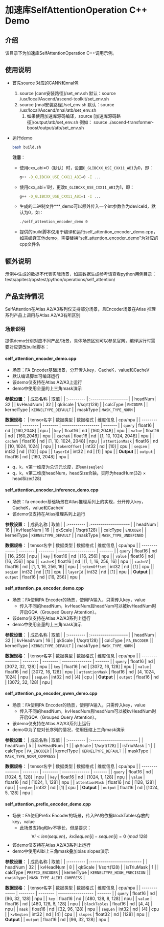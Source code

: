 # 加速库SelfAttentionOperation C++ Demo
## 介绍
该目录下为加速库SelfAttentionOperation C++调用示例。

## 使用说明
- 首先source 对应的CANN和nnal包
    1. source [cann安装路径]/set_env.sh
        默认：source /usr/local/Ascend/ascend-toolkit/set_env.sh
    2. source [nnal安装路径]/set_env.sh
        默认：source /usr/local/Ascend/nnal/atb/set_env.sh
        1. 如果使用加速库源码编译，source [加速库源码路径]/output/atb/set_env.sh
        例如： source ./ascend-transformer-boost/output/atb/set_env.sh

- 运行demo
    ```sh
    bash build.sh
    ```
    **注意**：
    - 使用cxx_abi=0（默认）时，设置`D_GLIBCXX_USE_CXX11_ABI`为0，即：
        ```sh
        g++ -D_GLIBCXX_USE_CXX11_ABI=0 -I ...
        ```
    - 使用cxx_abi=1时，更改`D_GLIBCXX_USE_CXX11_ABI`为1，即：
        ```sh
        g++ -D_GLIBCXX_USE_CXX11_ABI=1 -I ...
        ```
    - 生成的二进制文件***_demo可以额外传入一个int参数作为deviceId，默认为0，如：
        ```sh
        ./self_attention_encoder_demo 0
        ```
    - 提供的build脚本仅用于编译和运行self_attention_encoder_demo.cpp，如需编译其他demo，需要替换“self_attention_encoder_demo”为对应的cpp文件名

## 额外说明
示例中生成的数据不代表实际场景，如需数据生成参考请查看python用例目录：
tests/apitest/opstest/python/operations/self_attention/

## 产品支持情况
SelfAttention在Atlas A2/A3系列仅支持部分场景，且Encoder场景在Atlas 推理系列产品上调用与Atlas A2/A3有所区别

### 场景说明
提供demo分别对应不同产品/场景，具体场景区别可以参见官网，编译运行时需要对应更改build脚本：

#### self_attention_encoder_demo.cpp
+ 场景：FA Encoder基础场景，分开传入key，CacheK，value和CacheV
+ 默认编译脚本可编译运行
+ 该demo仅支持在Atlas A2/A3上运行
+ demo中使用全量的上三角mask演示

**参数设置**：
| 成员名称   | 取值                 |
| :--------- | :------------------- |
| headNum    | 32                   |
| kvHeadNum  | 32                   |
| qkScale    | 1/sqrt(128)          |
| calcType   | `ENCODER`            |
| kernelType | `KERNELTYPE_DEFAULT` |
| maskType   | `MASK_TYPE_NORM`     |

**数据规格**：
| tensor名字      | 数据类型 | 数据格式 | 维度信息            | cpu/npu |
| --------------- | -------- | -------- | ------------------- | ------- |
| `query`         | float16  | nd       | [160,2048]          | npu     |
| `key`           | float16  | nd       | [160,2048]          | npu     |
| `value`         | float16  | nd       | [160,2048]          | npu     |
| `cacheK`        | float16  | nd       | [1, 10, 1024, 2048] | npu     |
| `cacheV`        | float16  | nd       | [1, 10, 1024, 2048] | npu     |
| `attentionMask` | float16  | nd       | [10, 1024, 1024]    | npu     |
| `tokenOffset`   | int32    | nd       | [10]                | cpu     |
| `seqLen`        | int32    | nd       | [10]                | cpu     |
| `layerId`       | int32    | nd       | [1]                 | npu     |
| **Output**      |
| `output`        | float16  | nd       | [160, 2048]         | npu     |
+ q，k，v第一维度为总词元长度，即`sum(seqlen)`
+ q，k，v第二维度headNum，headSize合轴，实际为headHum(32) $\times$ headSize(128)

#### self_attention_encoder_inference_demo.cpp
+ 场景：fa encoder基础场景在Atlas推理系列上的实现，分开传入key，CacheK，value和CacheV
+ 该demo仅支持在Atlas推理系列上运行

**参数设置**：
| 成员名称   | 取值                  |
| :--------- | :-------------------- |
| headNum    | 16                    |
| kvHeadNum  | 16                    |
| qkScale    | 1/sqrt(128)           |
| calcType   | `ENCODER`             |
| kernelType | `KERNELTYPE_DEFAULT`  |
| maskType   | `MASK_TYPE_UNDEFINED` |

**数据规格**：
| tensor名字    | 数据类型 | 数据格式 | 维度信息            | cpu/npu |
| ------------- | -------- | -------- | ------------------- | ------- |
| `query`       | float16  | nd       | [16, 256]           | npu     |
| `key`         | float16  | nd       | [16, 256]           | npu     |
| `value`       | float16  | nd       | [16, 256]           | npu     |
| `cacheK`      | float16  | nd       | [1, 1, 16, 256, 16] | npu     |
| `cacheV`      | float16  | nd       | [1, 1, 16, 256, 16] | npu     |
| `tokenOffset` | int32    | nd       | [1]                 | cpu     |
| `seqLen`      | int32    | nd       | [1]                 | cpu     |
| `layerId`     | int32    | nd       | [1]                 | npu     |
| **Output**    |
| `output`      | float16  | nd       | [16, 256]           | npu     |

#### self_attention_pa_encoder_demo.cpp
+ 场景：FA使用PA Encoder的场景，使用FA输入，只需传入key，value
  + 传入不同的headNum，kvHeadNum且headNum可以被kvHeadNum时开启GQA（Grouped Query Attention）。
+ 该demo仅支持在Atlas A2/A3系列上运行
+ demo中使用全量的上三角mask演示

**参数设置**：
| 成员名称   | 取值                 |
| :--------- | :------------------- |
| headNum    | 32                   |
| kvHeadNum  | 16                   |
| qkScale    | 1/sqrt(128)          |
| calcType   | `PA_ENCODER`         |
| kernelType | `KERNELTYPE_DEFAULT` |
| maskType   | `MASK_TYPE_NORM`     |

**数据规格**：
| tensor名字      | 数据类型 | 数据格式 | 维度信息        | cpu/npu |
| --------------- | -------- | -------- | --------------- | ------- |
| `query`         | float16  | nd       | [3072, 32, 128] | npu     |
| `key`           | float16  | nd       | [3072, 16, 128] | npu     |
| `value`         | float16  | nd       | [3072, 16, 128] | npu     |
| `attentionMask` | float16  | nd       | [4, 1024, 1024] | npu     |
| `seqLen`        | int32    | nd       | [4]             | cpu     |
| **Output**      |
| `output`        | float16  | nd       | [3072, 32, 128] | npu     |

####  self_attention_pa_encoder_qwen_demo.cpp
+ 场景：FA使用PA Encoder的场景，使用FA输入，只需传入key，value
  + 传入不同的headNum，kvHeadNum且headNum可以被kvHeadNum时开启GQA（Grouped Query Attention）。
+ 该demo仅支持在Atlas A2/A3系列上运行
+ demo中为了应对长序列的情况，使用压缩上三角mask演示

**参数设置**：
| 成员名称   | 取值                      |
| :--------- | :------------------------ |
| headNum    | 5                         |
| kvHeadNum  | 1                         |
| qkScale    | 1/sqrt(128)               |
| isTriuMask | 1                         |
| calcType   | `PA_ENCODER`              |
| kernelType | `KERNELTYPE_DEFAULT`      |
| maskType   | `MASK_TYPE_NORM_COMPRESS` |

**数据规格**：
| tensor名字      | 数据类型 | 数据格式 | 维度信息       | cpu/npu |
| --------------- | -------- | -------- | -------------- | ------- |
| `query`         | float16  | nd       | [1024, 5, 128] | npu     |
| `key`           | float16  | nd       | [1024, 1, 128] | npu     |
| `value`         | float16  | nd       | [1024, 1, 128] | npu     |
| `attentionMask` | float16  | nd       | [128, 128]     | npu     |
| `seqLen`        | int32    | nd       | [1]            | cpu     |
| **Output**      |
| `output`        | float16  | nd       | [1024, 5, 128] | npu     |

#### self_attention_prefix_encoder_demo.cpp
+ 场景：FA使用Prefix Encoder的场景，传入PA的依据blockTables存放的key，value
  + 此场景支持q和kv不等长，但是要求：
    $$\forall i \lt len(seqLen)，kvSeqLen[i] - seqLen[i] = 0 \ (mod \ 128) $$
+ 该demo仅支持在Atlas A2/A3系列上运行
+ demo中使用Alibi上三角mask叠加bias slopes演示

**参数设置**：
| 成员名称   | 取值                        |
| :--------- | :-------------------------- |
| headNum    | 32                          |
| kvHeadNum  | 8                           |
| qkScale    | 1/sqrt(128)                 |
| isTriuMask | 1                           |
| calcType   | `PREFIX_ENCODER`            |
| kernelType | `KERNELTYPE_HIGH_PRECISION` |
| maskType   | `MASK_TYPE_ALIBI_COMPRESS`  |


**数据规格**：
| tensor名字    | 数据类型 | 数据格式 | 维度信息           | cpu/npu |
| ------------- | -------- | -------- | ------------------ | ------- |
| `query`       | float16  | nd       | [96, 32, 128]      | npu     |
| `key`         | float16  | nd       | [480, 128, 8, 128] | npu     |
| `value`       | float16  | nd       | [480, 128, 8, 128] | npu     |
| `blockTables` | float16  | nd       | [4, 4]             | npu     |
| `mask`        | float16  | nd       | [32, 96, 128]      | npu     |
| `seqLen`      | int32    | nd       | [4]                | cpu     |
| `kvSeqLen`    | int32    | nd       | [4]                | cpu     |
| `slopes`      | float32  | nd       | [128]              | npu     |
| **Output**    |
| `output`      | float16  | nd       | [96, 32, 128]      | npu     |
